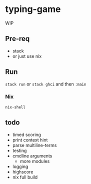 # typing-game

WIP



## Pre-req
- stack
- or just use nix

## Run
`stack run` or `stack ghci` and then `:main`
### Nix
`nix-shell`

## todo
- timed scoring
- print context hint
- parse multiline-terms
- testing
- cmdline arguments
  - more modules
- logging
- highscore
- nix full build
